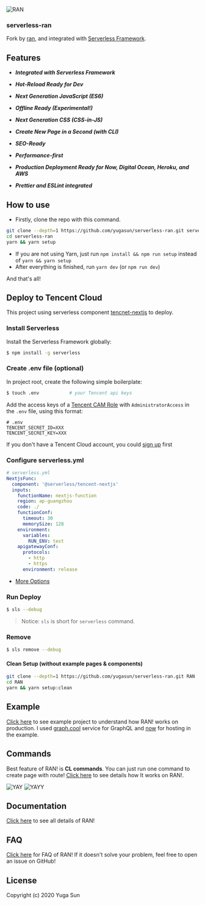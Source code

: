 ![RAN](https://user-images.githubusercontent.com/694940/29736531-6ab509e8-8a02-11e7-8e61-66e5ea4e29b8.png)

### serverless-ran

Fork by [ran](https://github.com/Sly777/ran), and integrated with [Serverless Framework](https://github.com/serverless/serverless).

## Features

- **_Integrated with Serverless Framework_**

- **_Hot-Reload Ready for Dev_**

- **_Next Generation JavaScript (ES6)_**

- **_Offline Ready (Experimental!)_**

- **_Next Generation CSS (CSS-in-JS)_**

- **_Create New Page in a Second (with CLI)_**

- **_SEO-Ready_**

- **_Performance-first_**

- **_Production Deployment Ready for Now, Digital Ocean, Heroku, and AWS_**

- **_Prettier and ESLint integrated_**

## How to use

- Firstly, clone the repo with this command.

```bash
git clone --depth=1 https://github.com/yugasun/serverless-ran.git serverless-ran
cd serverless-ran
yarn && yarn setup
```

- If you are not using Yarn, just run `npm install && npm run setup` instead of `yarn && yarn setup`
- After everything is finished, run `yarn dev` (or `npm run dev`)

And that's all!

## Deploy to Tencent Cloud

This project using serverless component [tencnet-nextjs](https://github.com/serverless-components/tencent-nextjs) to deploy.

### Install Serverless

Install the Serverless Framework globally:

```bash
$ npm install -g serverless
```

### Create .env file (optional)

In project root, create the following simple boilerplate:

```bash
$ touch .env           # your Tencent api keys
```

Add the access keys of a [Tencent CAM Role](https://console.cloud.tencent.com/cam/capi) with `AdministratorAccess` in the `.env` file, using this format:

```
# .env
TENCENT_SECRET_ID=XXX
TENCENT_SECRET_KEY=XXX
```

If you don't have a Tencent Cloud account, you could [sign up](https://intl.cloud.tencent.com/register) first

### Configure serverless.yml

```yml
# serverless.yml
NextjsFunc:
  component: '@serverless/tencent-nextjs'
  inputs:
    functionName: nextjs-function
    region: ap-guangzhou
    code: ./
    functionConf:
      timeout: 30
      memorySize: 128
    environment:
      variables:
        RUN_ENV: test
    apigatewayConf:
      protocols:
        - http
        - https
      environment: release
```

- [More Options](https://github.com/serverless-components/tencent-nextjs/blob/master/docs/configure.md)

### Run Deploy

```bash
$ sls --debug
```

> Notice: `sls` is short for `serverless` command.

### Remove

```bash
$ sls remove --debug
```

#### Clean Setup (without example pages & components)

```bash
git clone --depth=1 https://github.com/yugasun/serverless-ran.git RAN
cd RAN
yarn && yarn setup:clean
```

## Example

[Click here](ttps://service-373sxf6q-1251556596.gz.apigw.tencentcs.com/release/) to see example project to understand how RAN! works on production. I used [graph.cool](https://graph.cool/) service for GraphQL and [now](https://zeit.co/now) for hosting in the example.

## Commands

Best feature of RAN! is **CL commands**. You can just run one command to create page with route! [Click here](docs/Commands.md) to see details how It works on RAN!.

![YAY](https://media.giphy.com/media/l0Iy6nmyS5p7hIAso/giphy.gif)
![YAYY](https://media.giphy.com/media/26vIfscbQhVK7ML5u/giphy.gif)

## Documentation

[Click here](https://www.rantoolkit.com/) to see all details of RAN!

## FAQ

[Click here](docs/FAQ.md) for FAQ of RAN! If it doesn't solve your problem, feel free to open an issue on GitHub!

## License

Copyright (c) 2020 Yuga Sun
